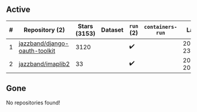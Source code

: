 ## Active
| # | Repository (2) | Stars (3153) | Dataset | `run` (2) | `containers-run` | Last Modified |
| --- | --- | --- | --- | --- | --- | --- |
| 1 | [jazzband/django-oauth-toolkit](https://github.com/jazzband/django-oauth-toolkit) | 3120 |  | :heavy_check_mark: |  | 2024-09-17 23:33:29+00:00 |
| 2 | [jazzband/imaplib2](https://github.com/jazzband/imaplib2) | 33 |  | :heavy_check_mark: |  | 2024-08-06 20:25:13+00:00 |

## Gone
No repositories found!
